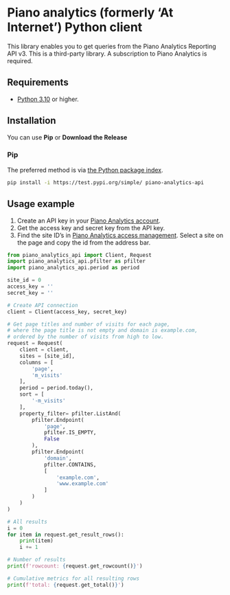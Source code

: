 # Piano analytics (formerly ‘At Internet’) Python client

This library enables you to get queries from the Piano Analytics Reporting API v3.
This is a third-party library.
A subscription to Piano Analytics is required.

## Requirements ##
* [Python 3.10](https://www.python.org/downloads/) or higher.

## Installation ##

You can use **Pip** or **Download the Release**

### Pip

The preferred method is via [the Python package index](https://pypi.org/).

```sh
pip install -i https://test.pypi.org/simple/ piano-analytics-api
```

## Usage example

1. Create an API key in your [Piano Analytics account](https://analytics.piano.io/profile/#/apikeys).
2. Get the access key and secret key from the API key.
3. Find the site ID’s in [Piano Analytics access management](https://analytics.piano.io/access-management/#/sites).
   Select a site on the page and copy the id from the address bar.

```python
from piano_analytics_api import Client, Request
import piano_analytics_api.pfilter as pfilter
import piano_analytics_api.period as period

site_id = 0
access_key = ''
secret_key = ''

# Create API connection
client = Client(access_key, secret_key)

# Get page titles and number of visits for each page,
# where the page title is not empty and domain is example.com,
# ordered by the number of visits from high to low.
request = Request(
    client = client,
    sites = [site_id],
    columns = [
        'page',
        'm_visits'
    ],
    period = period.today(),
    sort = [
        '-m_visits'
    ],
    property_filter= pfilter.ListAnd(
        pfilter.Endpoint(
            'page',
            pfilter.IS_EMPTY,
            False
        ),
        pfilter.Endpoint(
            'domain',
            pfilter.CONTAINS,
            [
                'example.com',
                'www.example.com'
            ]
        )
    )
)

# All results
i = 0
for item in request.get_result_rows():
    print(item)
    i += 1

# Number of results
print(f'rowcount: {request.get_rowcount()}')

# Cumulative metrics for all resulting rows
print(f'total: {request.get_total()}')
```
